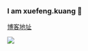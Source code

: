 ### I am xuefeng.kuang 👋
[博客地址](https://blog.csdn.net/qq_15345551)

![](https://github-readme-stats.vercel.app/api?username=kuangxuefeng)

<!--
**kuangxuefeng/kuangxuefeng** is a ✨ _special_ ✨ repository because its `README.md` (this file) appears on your GitHub profile.

Here are some ideas to get you started:

- 🔭 I’m currently working on ...
- 🌱 I’m currently learning ...
- 👯 I’m looking to collaborate on ...
- 🤔 I’m looking for help with ...
- 💬 Ask me about ...
- 📫 How to reach me: ...
- 😄 Pronouns: ...
- ⚡ Fun fact: ...
-->


<!-- 
https://blog.csdn.net/junbaba_/article/details/115320318 
-->
